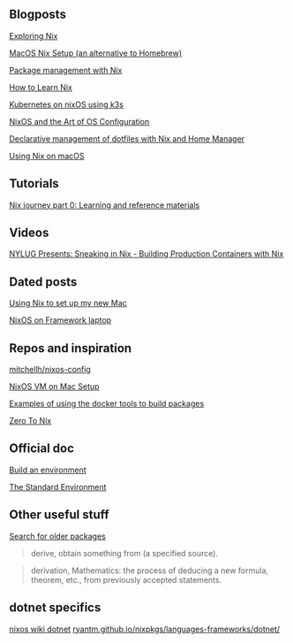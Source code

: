 ## Blogposts

[Exploring Nix](https://thewagner.net/blog/2020/04/30/exploring-nix/)

[MacOS Nix Setup (an alternative to Homebrew)](https://wickedchicken.github.io/post/macos-nix-setup/)

[Package management with Nix](https://matthisk.com/nix-for-reproducible-development-environments/)

[How to Learn Nix](https://ianthehenry.com/posts/how-to-learn-nix/introduction/)

[Kubernetes on nixOS using k3s](https://aditsachde.com/posts/k3s-nix-p1/)

[NixOS and the Art of OS Configuration](https://www.rousette.org.uk/archives/nixos-and-the-art-of-os-configuration/)

[Declarative management of dotfiles with Nix and Home Manager](https://www.bekk.christmas/post/2021/16/dotfiles-with-nix-and-home-manager)

[Using Nix on macOS](https://checkoway.net/musings/nix/)

## Tutorials

[Nix journey part 0: Learning and reference materials](https://tinkering.xyz/nix-docs/)

## Videos

[NYLUG Presents: Sneaking in Nix - Building Production Containers with Nix](https://www.youtube.com/watch?v=pfIDYQ36X0k)

## Dated posts

[Using Nix to set up my new Mac](https://adrianhesketh.com/2020/07/03/mac-setup-with-nix-darwin/)

[NixOS on Framework laptop](http://kvark.github.io/linux/framework/2021/10/17/framework-nixos.html)

## Repos and inspiration

[mitchellh/nixos-config](https://github.com/mitchellh/nixos-config)

[NixOS VM on Mac Setup](https://www.youtube.com/watch?v=ubDMLoWz76U)

[Examples of using the docker tools to build packages](https://github.com/NixOS/nixpkgs/blob/master/pkgs/build-support/docker/examples.nix)

[Zero To Nix](https://zero-to-nix.com)

## Official doc

[Build an environment](https://nixos.org/manual/nixpkgs/stable/#sec-building-environment)

[The Standard Environment](https://nixos.org/manual/nixpkgs/stable/#chap-stdenv)

## Other useful stuff

[Search for older packages](https://github.com/lazamar/nix-package-versions)

>derive, obtain something from (a specified source).

>derivation, Mathematics:
the process of deducing a new formula, theorem, etc., from previously accepted statements.

## dotnet specifics

[nixos wiki dotnet](https://ryantm.github.io/nixpkgs/languages-frameworks/dotnet/)
[ryantm.github.io/nixpkgs/languages-frameworks/dotnet/](https://ryantm.github.io/nixpkgs/languages-frameworks/dotnet/)
